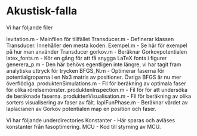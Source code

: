 # Akustisk-falla

Vi har följande filer

levitation.m                 -   Mainfilen för tillfället
Transducer.m                 -   Definerar klassen Transducer. Innehåller den mesta koden.
Exempel.m                    -   Se här för exempel på hur man använder Transducer
gorkov.m                     -   Beräknar Gorkovpotentialen
latex_fonts.m                -   Kör en gång för att få snygga LaTeX fonts i figurer
generera_p.m                 -   Den här behövs egentligen inte längre, vi har tagit fram analytiska uttryck för trycken
BFGS_N.m                     -   Optimerar faserna för potentialgroparna i en Nx3 matris av positioner. Övriga BFGS är nu mer överflödiga.
produktenSimulations.m       -   Fil för beräkning av optimala faser för olika rörelsemönster.
produktenInspection.m        -   Fil för för att undersöka de beräknade faserna.
produktenVisualisation.m     -   Fil för beräkning av olika sorters visualisering av faser av fält.
laplFunPhase.m               -   Beräknar värdet av laplacianen av Gorkov potentialen map en position och faser.


Vi har följande underdirectories
Konstanter                   -   Här sparas och avläses konstanter från fasoptimering.
MCU                          -   Kod till styrning av MCU.
